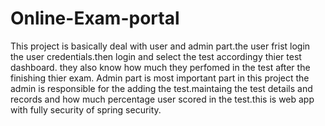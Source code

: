 # Online-Exam-portal
This project is basically deal with user and admin part.the user frist login the user credentials.then login and select the test accordingy thier test dashboard.
they also know how much they perfomed in the test after the finishing thier exam.
Admin part is most important part in this project the admin is responsible for the adding the test.maintaing the test details and records and how much percentage user
scored in the test.this is web app with fully security of spring security.
